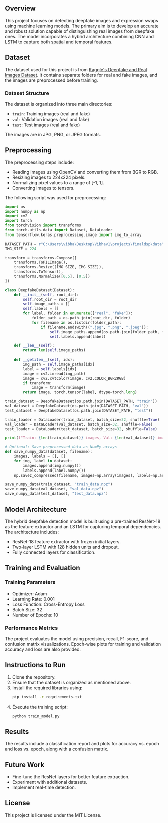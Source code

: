
## Overview
This project focuses on detecting deepfake images and expression swaps using machine learning models. The primary aim is to develop an accurate and robust solution capable of distinguishing real images from deepfake ones. The model incorporates a hybrid architecture combining CNN and LSTM to capture both spatial and temporal features.

## Dataset
The dataset used for this project is from [Kaggle's Deepfake and Real Images Dataset](https://www.kaggle.com/datasets/manjilkarki/deepfake-and-real-images). It contains separate folders for real and fake images, and the images are preprocessed before training.

### Dataset Structure
The dataset is organized into three main directories:
- `train`: Training images (real and fake)
- `val`: Validation images (real and fake)
- `test`: Test images (real and fake)

The images are in JPG, PNG, or JPEG formats.

## Preprocessing
The preprocessing steps include:
- Reading images using OpenCV and converting them from BGR to RGB.
- Resizing images to 224x224 pixels.
- Normalizing pixel values to a range of [-1, 1].
- Converting images to tensors.

The following script was used for preprocessing:
```python
import os
import numpy as np
import cv2
import torch
from torchvision import transforms
from torch.utils.data import Dataset, DataLoader
from tensorflow.keras.preprocessing.image import img_to_array

DATASET_PATH = r"C:\Users\vibha\Desktop\Vibhav1\projects\finaldsp\data"  # Change this to your actual dataset path
IMG_SIZE = 224

transform = transforms.Compose([
    transforms.ToPILImage(),
    transforms.Resize((IMG_SIZE, IMG_SIZE)),
    transforms.ToTensor(),
    transforms.Normalize([0.5], [0.5])
])

class DeepfakeDataset(Dataset):
    def __init__(self, root_dir):
        self.root_dir = root_dir
        self.image_paths = []
        self.labels = []
        for label, folder in enumerate(["real", "fake"]):
            folder_path = os.path.join(root_dir, folder)
            for filename in os.listdir(folder_path):
                if filename.endswith((".jpg", ".png", ".jpeg")):
                    self.image_paths.append(os.path.join(folder_path, filename))
                    self.labels.append(label)

    def __len__(self):
        return len(self.image_paths)

    def __getitem__(self, idx):
        img_path = self.image_paths[idx]
        label = self.labels[idx]
        image = cv2.imread(img_path)
        image = cv2.cvtColor(image, cv2.COLOR_BGR2RGB)
        if transform:
            image = transform(image)
        return image, torch.tensor(label, dtype=torch.long)

train_dataset = DeepfakeDataset(os.path.join(DATASET_PATH, "train"))
val_dataset = DeepfakeDataset(os.path.join(DATASET_PATH, "val"))
test_dataset = DeepfakeDataset(os.path.join(DATASET_PATH, "test"))

train_loader = DataLoader(train_dataset, batch_size=32, shuffle=True)
val_loader = DataLoader(val_dataset, batch_size=32, shuffle=False)
test_loader = DataLoader(test_dataset, batch_size=32, shuffle=False)

print(f"Train: {len(train_dataset)} images, Val: {len(val_dataset)} images, Test: {len(test_dataset)} images")

# Optional: Save preprocessed data as NumPy arrays
def save_numpy_data(dataset, filename):
    images, labels = [], []
    for img, label in dataset:
        images.append(img.numpy())
        labels.append(label.numpy())
    np.savez_compressed(filename, images=np.array(images), labels=np.array(labels))

save_numpy_data(train_dataset, "train_data.npz")
save_numpy_data(val_dataset, "val_data.npz")
save_numpy_data(test_dataset, "test_data.npz")
```

## Model Architecture
The hybrid deepfake detection model is built using a pre-trained ResNet-18 as the feature extractor and an LSTM for capturing temporal dependencies. The architecture includes:
- ResNet-18 feature extractor with frozen initial layers.
- Two-layer LSTM with 128 hidden units and dropout.
- Fully connected layers for classification.

## Training and Evaluation
### Training Parameters
- Optimizer: Adam
- Learning Rate: 0.001
- Loss Function: Cross-Entropy Loss
- Batch Size: 32
- Number of Epochs: 10

### Performance Metrics
The project evaluates the model using precision, recall, F1-score, and confusion matrix visualizations. Epoch-wise plots for training and validation accuracy and loss are also provided.

## Instructions to Run
1. Clone the repository.
2. Ensure that the dataset is organized as mentioned above.
3. Install the required libraries using:
   ```bash
   pip install -r requirements.txt
   ```
4. Execute the training script:
   ```bash
   python train_model.py
   ```

## Results
The results include a classification report and plots for accuracy vs. epoch and loss vs. epoch, along with a confusion matrix.

## Future Work
- Fine-tune the ResNet layers for better feature extraction.
- Experiment with additional datasets.
- Implement real-time detection.

## License
This project is licensed under the MIT License.

